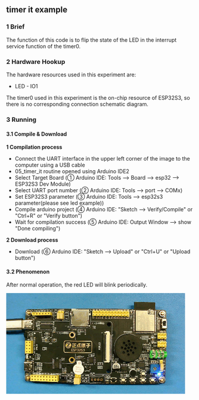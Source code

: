 ## timer it example

### 1 Brief

The function of this code is to flip the state of the LED in the interrupt service function of the timer0.

### 2 Hardware Hookup

The hardware resources used in this experiment are:

- LED - IO1

The timer0 used in this experiment is the on-chip resource of ESP32S3, so there is no corresponding connection schematic diagram.

### 3 Running

#### 3.1 Compile & Download

**1 Compilation process**

- Connect the UART interface in the upper left corner of the image to the computer using a USB cable
- 05_timer_it routine opened using Arduino IDE2
- Select Target Board (① Arduino IDE: Tools --> Board --> esp32 --> ESP32S3 Dev Module)
- Select UART port number (② Arduino IDE: Tools --> port --> COMx)
- Set ESP32S3 parameter (③ Arduino IDE: Tools --> esp32s3 parameter(please see led example))
- Compile arduino project (④ Arduino IDE: "Sketch --> Verify/Compile" or "Ctrl+R" or "Verify button")
- Wait for compilation success (⑤ Arduino IDE: Output Window --> show "Done compiling")

**2 Download process**

- Download (⑥ Arduino IDE: "Sketch --> Upload" or "Ctrl+U" or "Upload button")

#### 3.2 Phenomenon

After normal operation, the red LED will blink periodically.

![](../../../../1_docs/3_figures/examples/led/led_example.gif)